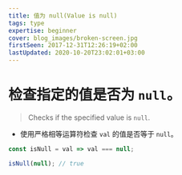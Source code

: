 ```yaml
---
title: 值为 null(Value is null)
tags: type
expertise: beginner
cover: blog_images/broken-screen.jpg
firstSeen: 2017-12-31T12:26:19+02:00
lastUpdated: 2020-10-20T23:02:01+03:00
---
```


# 检查指定的值是否为 `null`。
> Checks if the specified value is `null`.

- 使用严格相等运算符检查 `val` 的值是否等于 `null`。

```js
const isNull = val => val === null;
```

```js
isNull(null); // true
```
